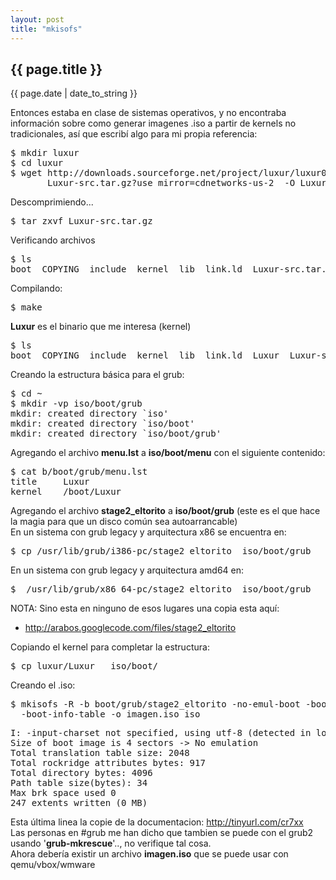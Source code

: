```yaml
---
layout: post
title: "mkisofs"
---
```


## {{ page.title }}
<p class="date">{{ page.date | date_to_string }}</p>

<div class="p">Entonces estaba en clase de sistemas operativos, y no encontraba información sobre como generar imagenes .iso a partir de kernels no tradicionales, así que escribí algo para mi propia referencia:
</div>

<pre class="sh_sh">
$ mkdir luxur
$ cd luxur
$ wget http://downloads.sourceforge.net/project/luxur/luxur0.0.1/
       Luxur-src.tar.gz?use_mirror=cdnetworks-us-2  -O Luxur-src.tar.gz
</pre>

<div class="p">Descomprimiendo...
</div>

<pre class="sh_sh">
$ tar zxvf Luxur-src.tar.gz
</pre>

<div class="p">Verificando archivos
</div>

<pre class="sh_sh">
$ ls
boot  COPYING  include  kernel  lib  link.ld  Luxur-src.tar.gz  Makefile
</pre>

<div class="p">Compilando:
</div>

<pre class="sh_sh">
$ make
</pre>

<div class="p"><strong>Luxur</strong> es el binario que me interesa (kernel)
</div>

<pre class="sh_sh">
$ ls
boot  COPYING  include  kernel  lib  link.ld  Luxur  Luxur-src.tar.gz  Makefile
</pre>

<div class="p">Creando la estructura básica para el grub:
</div>

<pre class="sh_sh">
$ cd ~
$ mkdir -vp iso/boot/grub
mkdir: created directory `iso'
mkdir: created directory `iso/boot'
mkdir: created directory `iso/boot/grub'
</pre>

<div class="p">Agregando el archivo <strong>menu.lst</strong> a <strong>iso/boot/menu</strong> con el siguiente contenido:
</div>

<pre class="sh_sh">
$ cat b/boot/grub/menu.lst
title     Luxur
kernel    /boot/Luxur
</pre>

<div class="p">Agregando el archivo <strong>stage2_eltorito</strong> a <strong>iso/boot/grub</strong> (este es el que hace la magia para que un disco común sea autoarrancable)
</div>

<div class="p">En un sistema con grub legacy y arquitectura x86 se encuentra en:
</div>

<pre class="sh_sh">
$ cp /usr/lib/grub/i386-pc/stage2_eltorito  iso/boot/grub
</pre>

<div class="p">En un sistema con grub legacy y arquitectura amd64 en:
</div>

<pre class="sh_sh">
$  /usr/lib/grub/x86_64-pc/stage2_eltorito  iso/boot/grub
</pre>

<div class="p">NOTA: Sino esta en ninguno de esos lugares una copia esta aquí:
</div>

<ul>
    <li>
<a href="http://arabos.googlecode.com/files/stage2_eltorito" target="_blank">http://arabos.googlecode.com/files/stage2_eltorito</a>
    </li>
</ul>

<div class="p">Copiando el kernel para completar la estructura:
</div>

<pre class="sh_sh">
$ cp luxur/Luxur   iso/boot/
</pre>

<div class="p">Creando el .iso:
</div>

<pre class="sh_sh">
$ mkisofs -R -b boot/grub/stage2_eltorito -no-emul-boot -boot-load-size 4 \
  -boot-info-table -o imagen.iso iso
</pre>

<pre class="sh_log">
I: -input-charset not specified, using utf-8 (detected in locale settings)
Size of boot image is 4 sectors -> No emulation
Total translation table size: 2048
Total rockridge attributes bytes: 917
Total directory bytes: 4096
Path table size(bytes): 34
Max brk space used 0
247 extents written (0 MB)
</pre>

<div class="p">Esta última linea la copie de la documentacion: <a href="http://tinyurl.com/cr7xx" target="_blank">http://tinyurl.com/cr7xx</a>
</div>

<div class="p">Las personas en #grub me han dicho que tambien se puede con el grub2
usando '<strong>grub-mkrescue</strong>'.., no verifique tal cosa.
</div>

<div class="p">
</div>

<div class="p">Ahora debería existir un archivo <strong>imagen.iso</strong> que se puede usar con 
qemu/vbox/wmware
</div>
